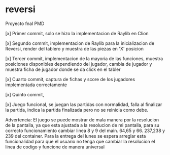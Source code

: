 # reversi
Proyecto fnal PMD

[x] Primer commit, solo se hizo la implementacion de Raylib en Clion

[x] Segundo commit, implementacion de Raylib para la inicializacion de Reversi, render del tablero y muestra de las piezas en 'X' posicion

[x] Tercer commit, implementacion de la mayoria de las funciones, muestra posiciones disponibles dependiendo del jugador, cambia de jugador y muestra ficha de jugador donde se da click en el tabler

[x] Cuarto commit, captura de fichas y score de los jugadores implementada correctamente

[x] Quinto commit,

[x] Juego funcional, se juegan las partidas con normalidad, falla al finalizar la partida, indica la partida finalizada pero no se reinicia como debe.

Advertencia: El juego se puede mostrar de mala manera por la resolucion de la pantalla, ya que esta ajustada a la resolucion de mi pantalla, para su correcto funcionamiento cambiar linea 8 y 9 del main. 64,65 y 66. 237,238 y 239 del container. Para la entrega del lunes se espera arreglar esta funcionalidad para que el usuario no tenga que cambiar la resolucion el linea de codigo y funcione de manera universal
